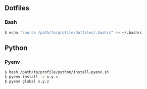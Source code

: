 ## Dotfiles

### Bash

```sh
$ echo "source /path/to/profile/dotfiles/.bashrc" >> ~/.bashrc
```

## Python

### Pyenv
```sh
$ bash /path/to/profile/python/install-pyenv.sh
$ pyenv install -v x.y.z
$ pyenv global x.y.z
```
